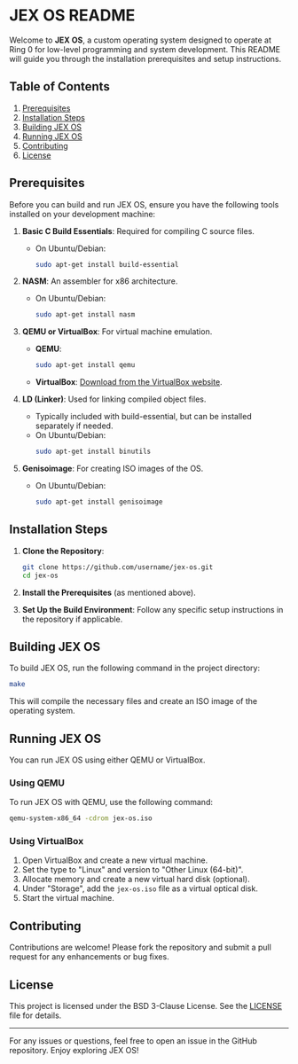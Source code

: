 # JEX OS README

Welcome to **JEX OS**, a custom operating system designed to operate at Ring 0 for low-level programming and system development. This README will guide you through the installation prerequisites and setup instructions.

## Table of Contents
1. [Prerequisites](#prerequisites)
2. [Installation Steps](#installation-steps)
3. [Building JEX OS](#building-jex-os)
4. [Running JEX OS](#running-jex-os)
5. [Contributing](#contributing)
6. [License](#license)

## Prerequisites

Before you can build and run JEX OS, ensure you have the following tools installed on your development machine:

1. **Basic C Build Essentials**: Required for compiling C source files.
   - On Ubuntu/Debian: 
     ```bash
     sudo apt-get install build-essential
     ```

2. **NASM**: An assembler for x86 architecture.
   - On Ubuntu/Debian:
     ```bash
     sudo apt-get install nasm
     ```

3. **QEMU or VirtualBox**: For virtual machine emulation.
   - **QEMU**:
     ```bash
     sudo apt-get install qemu
     ```
   - **VirtualBox**: [Download from the VirtualBox website](https://www.virtualbox.org/).

4. **LD (Linker)**: Used for linking compiled object files.
   - Typically included with build-essential, but can be installed separately if needed.
   - On Ubuntu/Debian:
     ```bash
     sudo apt-get install binutils
     ```

5. **Genisoimage**: For creating ISO images of the OS.
   - On Ubuntu/Debian:
     ```bash
     sudo apt-get install genisoimage
     ```

## Installation Steps

1. **Clone the Repository**:
   ```bash
   git clone https://github.com/username/jex-os.git
   cd jex-os
   ```

2. **Install the Prerequisites** (as mentioned above).

3. **Set Up the Build Environment**: Follow any specific setup instructions in the repository if applicable.

## Building JEX OS

To build JEX OS, run the following command in the project directory:

```bash
make
```

This will compile the necessary files and create an ISO image of the operating system.

## Running JEX OS

You can run JEX OS using either QEMU or VirtualBox.

### Using QEMU

To run JEX OS with QEMU, use the following command:

```bash
qemu-system-x86_64 -cdrom jex-os.iso
```

### Using VirtualBox

1. Open VirtualBox and create a new virtual machine.
2. Set the type to "Linux" and version to "Other Linux (64-bit)".
3. Allocate memory and create a new virtual hard disk (optional).
4. Under "Storage", add the `jex-os.iso` file as a virtual optical disk.
5. Start the virtual machine.

## Contributing

Contributions are welcome! Please fork the repository and submit a pull request for any enhancements or bug fixes.

## License

This project is licensed under the BSD 3-Clause License. See the [LICENSE](LICENSE) file for details.

---

For any issues or questions, feel free to open an issue in the GitHub repository. Enjoy exploring JEX OS!
